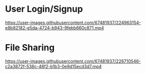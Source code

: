# User Login/Signup



https://user-images.githubusercontent.com/67481937/224963154-e8b82182-e5da-4724-b943-9febb660c871.mp4

# File Sharing





https://user-images.githubusercontent.com/67481937/226710546-c2a3872f-538c-48f2-b1b3-0e9d15ecd3d7.mp4

